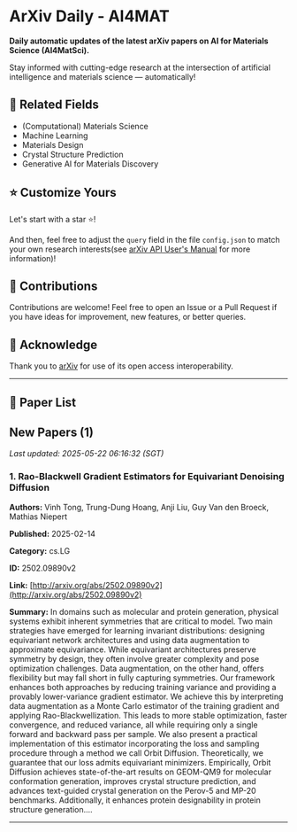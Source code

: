 # ArXiv Daily - AI4MAT

**Daily automatic updates of the latest arXiv papers on AI for Materials Science (AI4MatSci).** 

Stay informed with cutting-edge research at the intersection of artificial intelligence and materials science — automatically!

## :bookmark: Related Fields

- (Computational) Materials Science
- Machine Learning
- Materials Design
- Crystal Structure Prediction
- Generative AI for Materials Discovery

## :star: Customize Yours

Let's start with a star :star:!

And then, feel free to adjust the `query` field in the file `config.json` to match your own research interests(see [arXiv API User's Manual](https://info.arxiv.org/help/api/user-manual.html#51-details-of-query-construction) for more information)!

## :handshake: Contributions

Contributions are welcome!
 Feel free to open an Issue or a Pull Request if you have ideas for improvement, new features, or better queries.

## :blue_heart: ​Acknowledge

Thank you to [arXiv](https://arxiv.org/) for use of its open access interoperability.

---

## :scroll: Paper List


<!-- ARXIV_PAPERS_START -->

## New Papers (1)

*Last updated: 2025-05-22 06:16:32 (SGT)*

### 1. Rao-Blackwell Gradient Estimators for Equivariant Denoising Diffusion

**Authors:** Vinh Tong, Trung-Dung Hoang, Anji Liu, Guy Van den Broeck, Mathias Niepert

**Published:** 2025-02-14

**Category:** cs.LG

**ID:** 2502.09890v2

**Link:** [http://arxiv.org/abs/2502.09890v2](http://arxiv.org/abs/2502.09890v2)

**Summary:** In domains such as molecular and protein generation, physical systems exhibit
inherent symmetries that are critical to model. Two main strategies have
emerged for learning invariant distributions: designing equivariant network
architectures and using data augmentation to approximate equivariance. While
equivariant architectures preserve symmetry by design, they often involve
greater complexity and pose optimization challenges. Data augmentation, on the
other hand, offers flexibility but may fall short in fully capturing
symmetries. Our framework enhances both approaches by reducing training
variance and providing a provably lower-variance gradient estimator. We achieve
this by interpreting data augmentation as a Monte Carlo estimator of the
training gradient and applying Rao-Blackwellization. This leads to more stable
optimization, faster convergence, and reduced variance, all while requiring
only a single forward and backward pass per sample. We also present a practical
implementation of this estimator incorporating the loss and sampling procedure
through a method we call Orbit Diffusion. Theoretically, we guarantee that our
loss admits equivariant minimizers. Empirically, Orbit Diffusion achieves
state-of-the-art results on GEOM-QM9 for molecular conformation generation,
improves crystal structure prediction, and advances text-guided crystal
generation on the Perov-5 and MP-20 benchmarks. Additionally, it enhances
protein designability in protein structure generation....

---


<!-- ARXIV_PAPERS_END -->